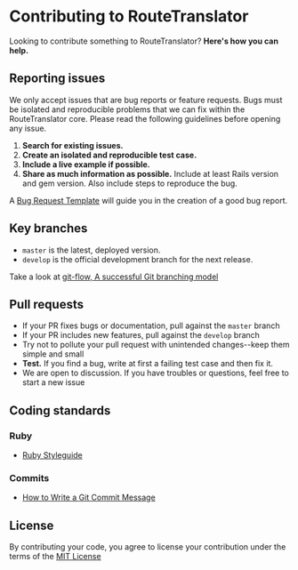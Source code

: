 # Contributing to RouteTranslator

Looking to contribute something to RouteTranslator? **Here's how you can help.**

## Reporting issues

We only accept issues that are bug reports or feature requests. Bugs must be isolated and reproducible problems that we can fix within the RouteTranslator core. Please read the following guidelines before opening any issue.

1. **Search for existing issues.**
2. **Create an isolated and reproducible test case.**
3. **Include a live example if possible.**
4. **Share as much information as possible.** Include at least Rails version and gem version. Also include steps to reproduce the bug.

A [Bug Request Template](https://github.com/enriclluelles/route_translator/issues/new?assignees=&labels=bug%2Cneeds-triage&projects=&template=bug_report.yml&title=Bug%3A+) will
guide you in the creation of a good bug report.

## Key branches

- `master` is the latest, deployed version.
- `develop` is the official development branch for the next release.

Take a look at [git-flow, A successful Git branching model](https://nvie.com/posts/a-successful-git-branching-model/)

## Pull requests

- If your PR fixes bugs or documentation, pull against the `master` branch
- If your PR includes new features, pull against the `develop` branch
- Try not to pollute your pull request with unintended changes--keep them simple and small
- **Test.** If you find a bug, write at first a failing test case and then fix it.
- We are open to discussion. If you have troubles or questions, feel free to start a new issue

## Coding standards

### Ruby

- [Ruby Styleguide](https://github.com/rubocop/ruby-style-guide)

### Commits

- [How to Write a Git Commit Message](https://cbea.ms/git-commit/#seven-rules)

## License

By contributing your code, you agree to license your contribution under the terms of the [MIT License](LICENSE)
